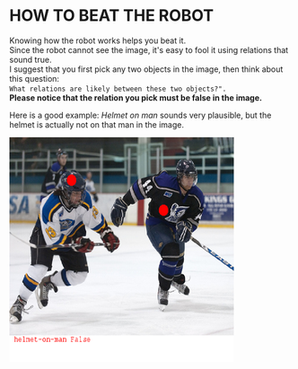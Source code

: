 HOW TO BEAT THE ROBOT
=====================

Knowing how the robot works helps you beat it.  
Since the robot cannot see the image, it's easy to fool it using relations that sound true.  
I suggest that you first pick any two objects in the image, then think about this question:  
`What relations are likely between these two objects?".`  
**Please notice that the relation you pick must be false in the image.**

Here is a good example:
*Helmet on man* sounds very plausible, but the helmet is actually not on that man in the image.

<img src="helmet-on-man.png" width=400 height=400>
